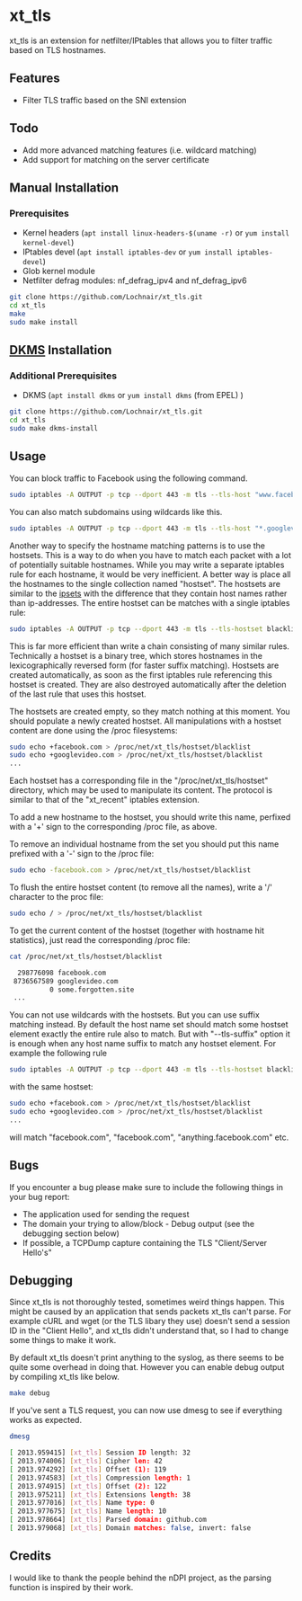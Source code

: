 # xt_tls

xt\_tls is an extension for netfilter/IPtables that allows you to filter traffic based on TLS hostnames.

## Features
- Filter TLS traffic based on the SNI extension

## Todo
- Add more advanced matching features (i.e. wildcard matching)
- Add support for matching on the server certificate

## Manual Installation

### Prerequisites
- Kernel headers (`apt install linux-headers-$(uname -r)` or `yum install kernel-devel`)
- IPtables devel (`apt install iptables-dev` or `yum install iptables-devel`)
- Glob kernel module
- Netfilter defrag modules: nf\_defrag\_ipv4 and nf\_defrag\_ipv6

```bash
git clone https://github.com/Lochnair/xt_tls.git
cd xt_tls
make
sudo make install
```

## [DKMS](https://en.wikipedia.org/wiki/Dynamic_Kernel_Module_Support) Installation

### Additional Prerequisites
- DKMS (`apt install dkms` or `yum install dkms` (from EPEL) )

```bash
git clone https://github.com/Lochnair/xt_tls.git
cd xt_tls
sudo make dkms-install
```

## Usage

You can block traffic to Facebook using the following command.

```bash
sudo iptables -A OUTPUT -p tcp --dport 443 -m tls --tls-host "www.facebook.com" -j DROP
```

You can also match subdomains using wildcards like this.

```bash
sudo iptables -A OUTPUT -p tcp --dport 443 -m tls --tls-host "*.googlevideo.com" -j DROP
```
Another way to specify the hostname matching patterns is to use the hostsets. This is a way to do when you have to match each packet  with a lot of potentially suitable hostnames. While you may write a separate iptables rule for each hostname, it would be very inefficient. A better way is place all the hostnames to the single collection named "hostset". The hostsets are similar to the [ipsets](http://ipset.netfilter.org/) with the difference that they contain host names rather than ip-addresses. The entire hostset can be matches with a single iptables rule:

```bash
sudo iptables -A OUTPUT -p tcp --dport 443 -m tls --tls-hostset blacklist -j DROP
```
This is far more efficient than write a chain consisting of many similar rules. Technically a hostset is a binary tree, which stores hostnames in the lexicographically reversed form (for faster suffix matching). Hostsets are created automatically, as soon as the first iptables rule referencing this hostset is created. They are also destroyed automatically after the deletion of the last rule that uses this hostset.

The hostsets are created empty, so they match nothing at this moment. You should populate a newly created hostset. All manipulations with a hostset content are done using the /proc filesystems:
```bash
sudo echo +facebook.com > /proc/net/xt_tls/hostset/blacklist
sudo echo +googlevideo.com > /proc/net/xt_tls/hostset/blacklist
...
```
Each hostset has a corresponding file in the "/proc/net/xt_tls/hostset" directory, which may be used to manipulate its content. The protocol is similar to that of the "xt_recent" iptables extension.

To add a new hostname to the hostset, you should write this name, perfixed with a '+' sign to the corresponding /proc file, as above.

To remove an individual hostname from the set you should put this name prefixed with a '-' sign to the /proc file:
```bash
sudo echo -facebook.com > /proc/net/xt_tls/hostset/blacklist
```
To flush the entire hostset content (to remove all the names), write a '/' character to the proc file:
```bash
sudo echo / > /proc/net/xt_tls/hostset/blacklist
```
To get the current content of the hostset (together with hostname hit statistics), just read the corresponding /proc file:
```bash
cat /proc/net/xt_tls/hostset/blacklist

  298776098 facebook.com
 8736567589 googlevideo.com
          0 some.forgotten.site
 ...
```

You can not use wildcards with the hostsets. But you can use suffix matching instead. By default the host name set should match some hostset element exactly the entire rule also to match. But with "--tls-suffix" option it is enough when any host name suffix to match any hostset element. For example the following rule

```bash
sudo iptables -A OUTPUT -p tcp --dport 443 -m tls --tls-hostset blacklist --tls-suffix -j DROP
```
with the same hostset:

```bash
sudo echo +facebook.com > /proc/net/xt_tls/hostset/blacklist
sudo echo +googlevideo.com > /proc/net/xt_tls/hostset/blacklist
...
```
will match "facebook.com", "facebook.com", "anything.facebook.com" etc.

## Bugs
If you encounter a bug please make sure to include the following things in your bug report:
- The application used for sending the request
- The domain your trying to allow/block - Debug output (see the debugging section below)
- If possible, a TCPDump capture containing the TLS "Client/Server Hello's"

## Debugging

Since xt\_tls is not thoroughly tested, sometimes weird things happen. This might be caused by an application that sends packets xt\_tls can't parse. For example cURL and wget (or the TLS libary they use) doesn't send a session ID in the "Client Hello", and xt\_tls didn't understand that, so I had to change some things to make it work.

By default xt\_tls doesn't print anything to the syslog, as there seems to be quite some overhead in doing that. However you can enable debug output by compiling xt\_tls like below.

```bash
make debug
```

If you've sent a TLS request, you can now use dmesg to see if everything works as expected.
```bash
dmesg

[ 2013.959415] [xt_tls] Session ID length: 32
[ 2013.974006] [xt_tls] Cipher len: 42
[ 2013.974292] [xt_tls] Offset (1): 119
[ 2013.974583] [xt_tls] Compression length: 1
[ 2013.974915] [xt_tls] Offset (2): 122
[ 2013.975211] [xt_tls] Extensions length: 38
[ 2013.977016] [xt_tls] Name type: 0
[ 2013.977675] [xt_tls] Name length: 10
[ 2013.978664] [xt_tls] Parsed domain: github.com
[ 2013.979068] [xt_tls] Domain matches: false, invert: false
```

## Credits

I would like to thank the people behind the nDPI project, as the parsing function is inspired by their work.
